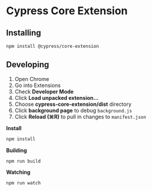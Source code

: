 # Cypress Core Extension

## Installing

```bash
npm install @cypress/core-extension
```

## Developing

1. Open Chrome
2. Go into Extensions
3. Check **Developer Mode**
4. Click **Load unpacked extension...**
5. Choose **cypress-core-extension/dist** directory
6. Click **background page** to debug `background.js`
7. Click **Reload (⌘R)** to pull in changes to `manifest.json`

**Install**

```bash
npm install
```

**Building**

```bash
npm run build
```

**Watching**

```bash
npm run watch
```
